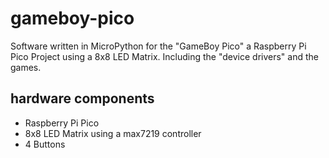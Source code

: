 # gameboy-pico
Software written in MicroPython for the "GameBoy Pico" a Raspberry Pi Pico Project using a 8x8 LED Matrix.
Including the "device drivers" and the games.

## hardware components

- Raspberry Pi Pico
- 8x8 LED Matrix using a max7219 controller
- 4 Buttons
